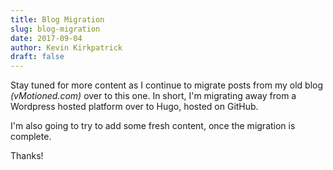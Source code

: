```yaml
---
title: Blog Migration
slug: blog-migration
date: 2017-09-04
author: Kevin Kirkpatrick
draft: false
---
```

Stay tuned for more content as I continue to migrate posts from my old blog _(vMotioned.com)_ over to this one. In short, I'm migrating away from a Wordpress hosted platform over to Hugo, hosted on GitHub.

I'm also going to try to add some fresh content, once the migration is complete.

Thanks!